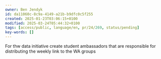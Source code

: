 ```yaml
---
owner: Ben Jendyk
id: da11060c-8c9a-4149-a21b-b9dfc0c5f255
created: 2025-01-23T03:06:15+0100
modified: 2025-03-24T05:44:32+0100
tags: [access/public, language/en, pr/24/269, status/pending]
key-words: []
---
```


For thw data initiative create student ambassadors that are responsible for distributing the weekly link to the WA groups